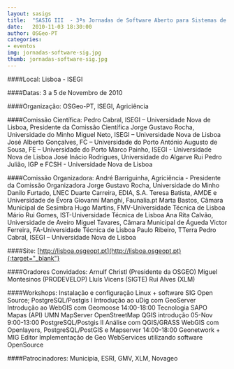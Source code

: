 ```yaml
---
layout: sasigs
title:  "SASIG III  - 3ªs Jornadas de Software Aberto para Sistemas de Informação Geográfica"
date:   2010-11-03 18:30:00
author: OSGeo-PT
categories:
- eventos
img: jornadas-software-sig.jpg
thumb: jornadas-software-sig.jpg
---
```

####Local:
Lisboa - ISEGI

####Datas:
3 a 5 de Novembro de 2010

####Organização:
OSGeo-PT, ISEGI, Agriciência

####Comissão Científica: 
Pedro Cabral, ISEGI – Universidade Nova de Lisboa, Presidente da Comissão Científica
Jorge Gustavo Rocha, Universidade do Minho
Miguel Neto, ISEGI – Universidade Nova de Lisboa
José Alberto Gonçalves, FC – Universidade do Porto
António Augusto de Sousa, FE – Universidade do Porto
Marco Painho, ISEGI - Universidade Nova de Lisboa
José Inácio Rodrigues, Universidade do Algarve
Rui Pedro Julião, IGP e FCSH - Universidade Nova de Lisboa 
 
####Comissão Organizadora:
André Barriguinha, Agriciência - Presidente da Comissão Organizadora
Jorge Gustavo Rocha, Universidade do Minho
Danilo Furtado, LNEC
Duarte Carreira, EDIA, S.A.
Teresa Batista, AMDE e Universidade de Évora
Giovanni Manghi, Faunalia.pt
Marta Bastos, Câmara Municipal de Sesimbra
Hugo Martins, FMV-Universidade Técnica de Lisboa
Mário Rui Gomes, IST-Universidade Técnica de Lisboa
Ana Rita Calvão, Universidade de Aveiro
Miguel Tavares, Câmara Municipal de Águeda
Victor Ferreira, FA-Universidade Técnica de Lisboa
Paulo Ribeiro, TTerra
Pedro Cabral, ISEGI – Universidade Nova de Lisboa

####Site:
[http://lisboa.osgeopt.pt](http://lisboa.osgeopt.pt){:target="_blank"}

####Oradores Convidados:
Arnulf Christl (Presidente da OSGEO)
Miguel Montesinos (PRODEVELOP)
Lluís Vicens (SIGTE)
Rui Alves (XLM)
 
####Workshops:
Instalação e configuração Linux + software SIG Open Source; 
PostgreSQL/Postgis I
Introdução ao uDig com GeoServer
Introdução ao WebGIS com Geomoose
14:00-18:00	Tecnologia SAPO Mapas (API) 
UMN MapServer
OpenStreetMap
QGIS introdução
05-Nov	9:00-13:00	PostgreSQL/Postgis II
Análise com QGIS/GRASS
WebGIS com Openlayers, PostgreSQL/PostGIS e Mapserver
14:00-18:00	Geonetwork + MIG Editor
Implementação de Geo WebServices utilizando software OpenSource

####Patrocinadores:
Municipia, ESRI, GMV, XLM, Novageo
